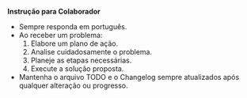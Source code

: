 **Instrução para Colaborador**

- Sempre responda em português.
- Ao receber um problema:
    1. Elabore um plano de ação.
    2. Analise cuidadosamente o problema.
    3. Planeje as etapas necessárias.
    4. Execute a solução proposta.
- Mantenha o arquivo TODO e o Changelog sempre atualizados após qualquer alteração ou progresso.